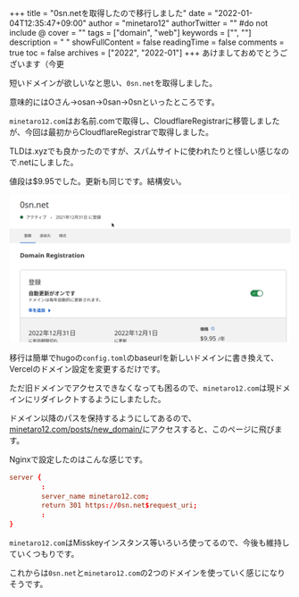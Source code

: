 +++
title = "0sn.netを取得したので移行しました"
date = "2022-01-04T12:35:47+09:00"
author = "minetaro12"
authorTwitter = "" #do not include @
cover = ""
tags = ["domain", "web"]
keywords = ["", ""]
description = " "
showFullContent = false
readingTime = false
comments = true
toc = false
archives = ["2022", "2022-01"]
+++
あけましておめでとうございます（今更

短いドメインが欲しいなと思い、`0sn.net`を取得しました。

意味的にはOさん→osan→0san→0snといったところです。

`minetaro12.com`はお名前.comで取得し、CloudflareRegistrarに移管しましたが、今回は最初からCloudflareRegistrarで取得しました。

TLDは.xyzでも良かったのですが、スパムサイトに使われたりと怪しい感じなので.netにしました。

値段は$9.95でした。更新も同じです。結構安い。

![cfregister](cfregister.png)

移行は簡単でhugoの`config.toml`のbaseurlを新しいドメインに書き換えて、Vercelのドメイン設定を変更するだけです。

ただ旧ドメインでアクセスできなくなっても困るので、`minetaro12.com`は現ドメインにリダイレクトするようにしまたした。

ドメイン以降のパスを保持するようにしてあるので、[minetaro12.com/posts/new_domain/](https://minetaro12.com/posts/new_domain/)にアクセスすると、このページに飛びます。

Nginxで設定したのはこんな感じです。

```conf
server {
        :
        server_name minetaro12.com;
        return 301 https://0sn.net$request_uri;
        :
}
```

`minetaro12.com`はMisskeyインスタンス等いろいろ使ってるので、今後も維持していくつもりです。

これからは`0sn.net`と`minetaro12.com`の2つのドメインを使っていく感じになりそうです。
